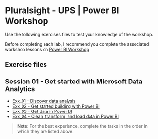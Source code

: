 # Pluralsight - UPS | Power BI Workshop

Use the following exercises files to test your knowledge of the workshop.

Before completing each lab, I recommend you complete the associated workshop lessons on [ Power BI Workshop](https://app.pluralsight.com/channels/details/a2bff255-70b3-4535-8e5e-2dd60bee8047)

## Exercise files

## Session 01 - Get started with Microsoft Data Analytics
* [Exx_01 - Discover data analysis](session_01/Exx_01.md)
* [Exx_02 - Get started building with Power BI](session_01/Exx_02.md)
* [Exx_03 - Get data in Power BI](session_01/Exx_03.md)
* [Exx_04 - Clean, transform, and load data in Power BI](session_01/Exx_04.md)

> **Note**: For the best experience, complete the tasks in the order in which they are listed above.
